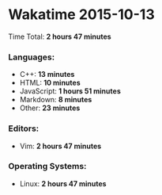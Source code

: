 # Wakatime 2015-10-13

Time Total: **2 hours 47 minutes**

### Languages:
- C++: **13 minutes** 
- HTML: **10 minutes** 
- JavaScript: **1 hours 51 minutes** 
- Markdown: **8 minutes** 
- Other: **23 minutes** 

### Editors:
- Vim: **2 hours 47 minutes** 

### Operating Systems:
- Linux: **2 hours 47 minutes** 

